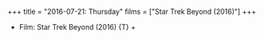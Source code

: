 +++
title = "2016-07-21: Thursday"
films = ["Star Trek Beyond (2016)"]
+++


* Film: Star Trek Beyond (2016) {T} +
